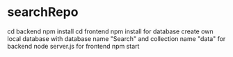 # searchRepo
cd backend npm install
cd frontend npm install
for database create own local database with database name "Search" and collection name "data"
for backend node server.js
for frontend npm start

